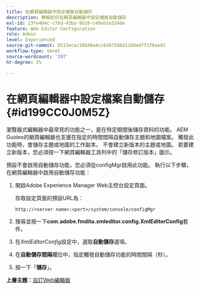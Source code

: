 ```yaml
---
title: 在網頁編輯器中設定檔案自動儲存
description: 瞭解如何在網頁編輯器中設定檔案自動儲存
exl-id: 23fe404c-c76d-43ba-9b28-c49ab1e524de
feature: Web Editor Configuration
role: Admin
level: Experienced
source-git-commit: 0513ecac38840a4cc649758bd1180edff1f8aed1
workflow-type: tm+mt
source-wordcount: '197'
ht-degree: 1%

---
```


# 在網頁編輯器中設定檔案自動儲存 {#id199CC0J0M5Z}

瀏覽器式編輯器中最常見的功能之一，是在特定期間後儲存資料的功能。 AEM Guides的網頁編輯器也支援在指定的時間間隔自動儲存主題和地圖檔案。 觸發此功能時，會儲存主題或地圖的工作副本。 不會建立新版本的主題或地圖。 若要建立新版本，您必須按一下網頁編輯器工具列中的「儲存修訂版本」圖示。

預設不會啟用自動儲存功能，您必須從configMgr啟用此功能。 執行以下步驟，在網頁編輯器中啟用自動儲存功能：

1. 開啟Adobe Experience Manager Web主控台設定頁面。

   存取設定頁面的預設URL為：

   ```http
   http://<server name>:<port>/system/console/configMgr
   ```

1. 搜尋並按一下&#x200B;**com.adobe.fmdita.xmleditor.config.XmlEditorConfig**&#x200B;套件。

1. 在&#x200B;*XmlEditorConfig*&#x200B;設定中，選取&#x200B;**自動儲存**&#x200B;選項。

1. 在&#x200B;**自動儲存間隔**&#x200B;欄位中，指定觸發自動儲存功能的時間間隔（秒）。

1. 按一下「**儲存**」。


**上層主題：**[&#x200B;自訂Web編輯器](conf-web-editor.md)
